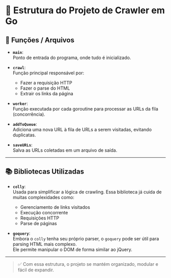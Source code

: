 # 📁 Estrutura do Projeto de Crawler em Go

## 🔧 Funções / Arquivos

- **`main`**:  
  Ponto de entrada do programa, onde tudo é inicializado.

- **`crawl`**:  
  Função principal responsável por:
  - Fazer a requisição HTTP
  - Fazer o parse do HTML
  - Extrair os links da página

- **`worker`**:  
  Função executada por cada goroutine para processar as URLs da fila (concorrência).

- **`addToQueue`**:  
  Adiciona uma nova URL à fila de URLs a serem visitadas, evitando duplicatas.

- **`saveURLs`**:  
  Salva as URLs coletadas em um arquivo de saída.

---

## 📚 Bibliotecas Utilizadas

- **`colly`**:  
  Usada para simplificar a lógica de crawling. Essa biblioteca já cuida de muitas complexidades como:
  - Gerenciamento de links visitados
  - Execução concorrente
  - Requisições HTTP
  - Parse de páginas

- **`goquery`**:  
  Embora o `colly` tenha seu próprio parser, o `goquery` pode ser útil para parsing HTML mais complexo.  
  Ele permite manipular o DOM de forma similar ao jQuery.

---

> ✅ Com essa estrutura, o projeto se mantém organizado, modular e fácil de expandir.
